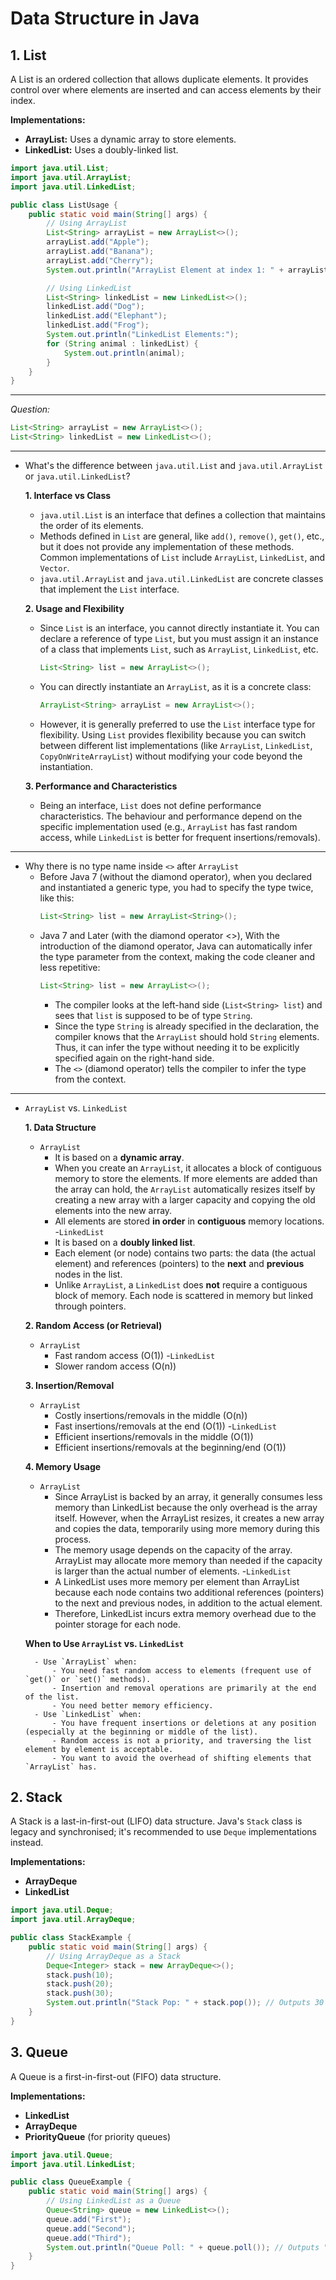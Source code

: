 # Data Structure in Java

## 1. List
A List is an ordered collection that allows duplicate elements. It provides control over where elements are inserted and can access elements by their index.

**Implementations:**
- **ArrayList:** Uses a dynamic array to store elements.
- **LinkedList:** Uses a doubly-linked list.

```java
import java.util.List;
import java.util.ArrayList;
import java.util.LinkedList;

public class ListUsage {
    public static void main(String[] args) {
        // Using ArrayList
        List<String> arrayList = new ArrayList<>();
        arrayList.add("Apple");
        arrayList.add("Banana");
        arrayList.add("Cherry");
        System.out.println("ArrayList Element at index 1: " + arrayList.get(1));

        // Using LinkedList
        List<String> linkedList = new LinkedList<>();
        linkedList.add("Dog");
        linkedList.add("Elephant");
        linkedList.add("Frog");
        System.out.println("LinkedList Elements:");
        for (String animal : linkedList) {
            System.out.println(animal);
        }
    }
}
```

----------------------------------------------------------------
*Question:*
```java
List<String> arrayList = new ArrayList<>();
List<String> linkedList = new LinkedList<>();
```
----------------------------------------------------------------
- What's the difference between `java.util.List` and `java.util.ArrayList` or `java.util.LinkedList`?

	**1. Interface vs Class**
	- `java.util.List` is an interface that defines a collection that maintains the order of its elements.
	- Methods defined in `List` are general, like `add()`, `remove()`, `get()`, etc., but it does not provide any implementation of these methods. Common implementations of `List` include `ArrayList`, `LinkedList`, and `Vector`.
	- `java.util.ArrayList` and `java.util.LinkedList` are concrete classes that implement the `List` interface.

	**2. Usage and Flexibility**
	- Since `List` is an interface, you cannot directly instantiate it. You can declare a reference of type `List`, but you must assign it an instance of a class that implements `List`, such as `ArrayList`, `LinkedList`, etc.
		```java
		List<String> list = new ArrayList<>();
		```
	- You can directly instantiate an `ArrayList`, as it is a concrete class:
		```java 
		ArrayList<String> arrayList = new ArrayList<>();
		```
	- However, it is generally preferred to use the `List` interface type for flexibility. Using `List` provides flexibility because you can switch between different list implementations (like `ArrayList`, `LinkedList`, `CopyOnWriteArrayList`) without modifying your code beyond the instantiation.
	
	**3. Performance and Characteristics**
	- Being an interface, `List` does not define performance characteristics. The behaviour and performance depend on the specific implementation used (e.g., `ArrayList` has fast random access, while `LinkedList` is better for frequent insertions/removals).

----------------------------------------------------------------
- Why there is no type name inside `<>` after `ArrayList`
	- Before Java 7 (without the diamond operator), when you declared and instantiated a generic type, you had to specify the type twice, like this:
		```java
		List<String> list = new ArrayList<String>();
		```
	- Java 7 and Later (with the diamond operator <>), With the introduction of the diamond operator, Java can automatically infer the type parameter from the context, making the code cleaner and less repetitive:
		```java
		List<String> list = new ArrayList<>();
		```
		- The compiler looks at the left-hand side (`List<String> list`) and sees that `list` is supposed to be of type `String`.
		- Since the type `String` is already specified in the declaration, the compiler knows that the `ArrayList` should hold `String` elements. Thus, it can infer the type without needing it to be explicitly specified again on the right-hand side.
		- The `<>` (diamond operator) tells the compiler to infer the type from the context.

----------------------------------------------------------------
- `ArrayList` vs. `LinkedList`

	**1. Data Structure**
	- `ArrayList`
		- It is based on a **dynamic array**.
		- When you create an `ArrayList`, it allocates a block of contiguous memory to store the elements. If more elements are added than the array can hold, the `ArrayList` automatically resizes itself by creating a new array with a larger capacity and copying the old elements into the new array.
		- All elements are stored **in order** in **contiguous** memory locations.
	-`LinkedList`
		- It is based on a **doubly linked list**.
		- Each element (or node) contains two parts: the data (the actual element) and references (pointers) to the **next** and **previous** nodes in the list.
		- Unlike `ArrayList`, a `LinkedList` does **not** require a contiguous block of memory. Each node is scattered in memory but linked through pointers.

	**2. Random Access (or Retrieval)**
	- `ArrayList`
		- Fast random access (O(1))
	-`LinkedList`
		- Slower random access (O(n))
	
	**3. Insertion/Removal**
	- `ArrayList`
		- Costly insertions/removals in the middle (O(n))
		- Fast insertions/removals at the end (O(1))
	-`LinkedList`
		- Efficient insertions/removals in the middle (O(1))
		- Efficient insertions/removals at the beginning/end (O(1))
	
	**4. Memory Usage**
	- `ArrayList`
		- Since ArrayList is backed by an array, it generally consumes less memory than LinkedList because the only overhead is the array itself. However, when the ArrayList resizes, it creates a new array and copies the data, temporarily using more memory during this process.
		- The memory usage depends on the capacity of the array. ArrayList may allocate more memory than needed if the capacity is larger than the actual number of elements.
	-`LinkedList`
		- A LinkedList uses more memory per element than ArrayList because each node contains two additional references (pointers) to the next and previous nodes, in addition to the actual element.
		- Therefore, LinkedList incurs extra memory overhead due to the pointer storage for each node.
	
	**When to Use `ArrayList` vs. `LinkedList`**
	
		- Use `ArrayList` when:
			- You need fast random access to elements (frequent use of `get()` or `set()` methods).
			- Insertion and removal operations are primarily at the end of the list.
			- You need better memory efficiency.
		- Use `LinkedList` when:
			- You have frequent insertions or deletions at any position (especially at the beginning or middle of the list).
			- Random access is not a priority, and traversing the list element by element is acceptable.
			- You want to avoid the overhead of shifting elements that `ArrayList` has.




## 2. Stack
A Stack is a last-in-first-out (LIFO) data structure. Java's `Stack` class is legacy and synchronised; it's recommended to use `Deque` implementations instead.

**Implementations:**
- **ArrayDeque**
- **LinkedList**

```java
import java.util.Deque;
import java.util.ArrayDeque;

public class StackExample {
    public static void main(String[] args) {
        // Using ArrayDeque as a Stack
        Deque<Integer> stack = new ArrayDeque<>();
        stack.push(10);
        stack.push(20);
        stack.push(30);
        System.out.println("Stack Pop: " + stack.pop()); // Outputs 30
    }
}
```



## 3. Queue
A Queue is a first-in-first-out (FIFO) data structure.

**Implementations:**
- **LinkedList**
- **ArrayDeque**
- **PriorityQueue** (for priority queues)

```java
import java.util.Queue;
import java.util.LinkedList;

public class QueueExample {
    public static void main(String[] args) {
        // Using LinkedList as a Queue
        Queue<String> queue = new LinkedList<>();
        queue.add("First");
        queue.add("Second");
        queue.add("Third");
        System.out.println("Queue Poll: " + queue.poll()); // Outputs "First"
    }
}
```

